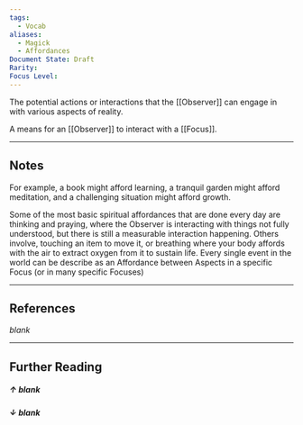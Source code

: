 ```yaml
---
tags:
  - Vocab
aliases:
  - Magick
  - Affordances
Document State: Draft
Rarity: 
Focus Level:
---
```

The potential actions or interactions that the [[Observer]] can engage in with various aspects of reality. 

A means for an [[Observer]] to interact with a [[Focus]].
- - -
## Notes
For example, a book might afford learning, a tranquil garden might afford meditation, and a challenging situation might afford growth.

Some of the most basic spiritual affordances that are done every day are thinking and praying, where the Observer is interacting with things not fully understood, but there is still a measurable interaction happening. 
Others involve, touching an item to move it, or breathing where your body affords with the air to extract oxygen from it to sustain life. 
Every single event in the world can be describe as an Affordance between Aspects in a specific Focus (or in many specific Focuses)
- - -
## References
_blank_
- - - 
## Further Reading
##### ↑ _blank_
##### ↓ _blank_
